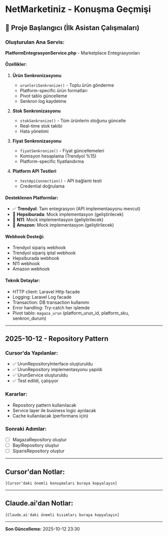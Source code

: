 # NetMarketiniz - Konuşma Geçmişi

## 🎯 Proje Başlangıcı (İlk Asistan Çalışmaları)

### Oluşturulan Ana Servis:
**PlatformEntegrasyonService.php** - Marketplace Entegrasyonları

#### Özellikler:
1. **Ürün Senkronizasyonu**
   - `urunleriSenkronize()` - Toplu ürün gönderme
   - Platform-specific ürün formatları
   - Pivot tablo güncelleme
   - Senkron log kaydetme

2. **Stok Senkronizasyonu**
   - `stokSenkronize()` - Tüm ürünlerin stoğunu güncelle
   - Real-time stok takibi
   - Hata yönetimi

3. **Fiyat Senkronizasyonu**
   - `fiyatSenkronize()` - Fiyat güncellemeleri
   - Komisyon hesaplama (Trendyol %15)
   - Platform-specific fiyatlandırma

4. **Platform API Testleri**
   - `testApiConnection()` - API bağlantı testi
   - Credential doğrulama

#### Desteklenen Platformlar:
- ✅ **Trendyol**: Tam entegrasyon (API implementasyonu mevcut)
- 🔄 **Hepsiburada**: Mock implementasyon (geliştirilecek)
- 🔄 **N11**: Mock implementasyon (geliştirilecek)
- 🔄 **Amazon**: Mock implementasyon (geliştirilecek)

#### Webhook Desteği:
- Trendyol sipariş webhook
- Trendyol sipariş iptal webhook
- Hepsiburada webhook
- N11 webhook
- Amazon webhook

#### Teknik Detaylar:
- HTTP client: Laravel Http facade
- Logging: Laravel Log facade
- Transaction: DB transaction kullanımı
- Error handling: Try-catch her işlemde
- Pivot tablo: `magaza_urun` (platform_urun_id, platform_sku, senkron_durum)

---

## 2025-10-12 - Repository Pattern

### Cursor'da Yapılanlar:
- ✅ UrunRepositoryInterface oluşturuldu
- ✅ UrunRepository implementasyonu yapıldı
- ✅ UrunService oluşturuldu
- ✅ Test edildi, çalışıyor

### Kararlar:
- Repository pattern kullanılacak
- Service layer ile business logic ayrılacak
- Cache kullanılacak (performans için)

### Sonraki Adımlar:
- [ ] MagazaRepository oluştur
- [ ] BayiRepository oluştur
- [ ] SiparisRepository oluştur

---

## Cursor'dan Notlar:

```
[Cursor'daki önemli konuşmaları buraya kopyalayın]
```

---

## Claude.ai'dan Notlar:

```
[Claude.ai'daki önemli kısımları buraya kopyalayın]
```

---

**Son Güncelleme:** 2025-10-12 23:30

